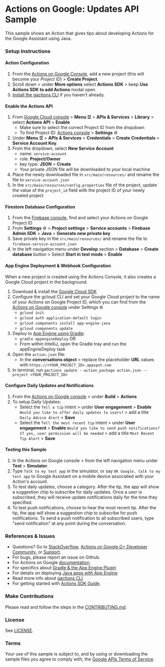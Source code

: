 # Actions on Google: Updates API Sample 

This sample shows an Action that gives tips about developing Actions for the Google Assistant using Java.

### Setup Instructions

#### Action Configuration
1. From the [Actions on Google Console](https://console.actions.google.com/), add a new project (this will become your *Project ID*) > **Create Project**.
1. Scroll down > under **More options** select **Actions SDK** > keep **Use Actions SDK to add Actions** modal open
1. [Install the gactions CLI](https://developers.google.com/actions/tools/gactions-cli) if you haven't already.
 
#### Enable the Actions API
1. From [Google Cloud console](https://console.cloud.google.com/) > **Menu ☰** > **APIs & Services** > **Library** > select **Actions API** > **Enable**
    + Make sure to select the correct Project ID from the dropdown
    + To find Project ID: [Actions console](https://console.actions.google.com/) > **Settings** ⚙ 
4. Under **Menu ☰** > **APIs & Services** > **Credentials** > **Create Credentials** > **Service Account Key**.
5. From the dropdown, select **New Service Account**
    + name:  `service-account`
    + role:  **Project/Owner**
    + key type: **JSON** > **Create**
    + Your private JSON file will be downloaded to your local machine
1. Place the newly downloaded file in `src/main/resources/` and rename the file to `service-account.json`
1. In the `src/main/resources/config.properties` file of the project, update the value of the `project_id` field with the project ID of your newly created project
   
#### Firestore Database Configuration
1. From the [Firebase console](https://console.firebase.google.com), find and select your Actions on Google Project ID
1. From **Settings** ⚙ > **Project settings** > **Service accounts** > **Firebase Admin SDK** > **Java** > **Generate new private key**
1. Save private key in the `src/main/resources/` and rename the file to `firebase-service-account.json`
1. In the left navigation menu under **Develop** section > **Database** > **Create database** button > Select **Start in test mode** > **Enable**

#### App Engine Deployment & Webhook Configuration
When a new project is created using the Actions Console, it also creates a Google Cloud project in the background.

1. Download & install the [Google Cloud SDK](https://cloud.google.com/sdk/docs/)
1. Configure the gcloud CLI and set your Google Cloud project to the name of your Actions on Google Project ID, which you can find from the [Actions on Google console](https://console.actions.google.com/) under Settings ⚙
   + `gcloud init`
   + `gcloud auth application-default login`
   + `gcloud components install app-engine-java`
   + `gcloud components update`
1. Deploy to [App Engine using Gradle](https://cloud.google.com/appengine/docs/flexible/java/using-gradle):
   + `gradle appengineDeploy` OR
   +  From within IntelliJ, open the Gradle tray and run the appEngineDeploy task
1. Open the `action.json` file: 
   + In the **conversations object** > replace the placeholder **URL** values with `https://<YOUR_PROJECT_ID>.appspot.com`
1. In terminal, run `gactions update --action_package action.json --project <YOUR_PROJECT_ID>`

#### Configure Daily Updates and Notifications
1. From the [Actions on Google console](https://console.actions.google.com) > under **Build** > **Actions**
1. To setup Daily Updates:
    + Select the `Tell a tip` intent > under **User engagement** > **Enable** `Would you like to offer daily updates to users?` > add a title `Daily Advice Alert` > **Save**
    + Select the `Tell the most recent tip` intent > under **User engagement** > **Enable** `Would you like to send push notifications? If yes, user permission will be needed` > add a title `Most Recent Tip Alert` > **Save**

#### Testing this Sample
1. In the Actions on Google console > from the left navigation menu under **Test** > **Simulator**.
1. Type `Talk to my test app` in the simulator, or say `OK Google, talk to my test app` to Google Assistant on a mobile device associated with your Action's account.
1. To test daily updates, choose a category. After the tip, the app will show a suggestion chip to subscribe for daily updates. Once a user is subscribed, they will receive update notifications daily for the time they specified.
1. To test push notifications, choose to hear the most recent tip. After the tip, the app will show
   a suggestion chip to subscribe for push notifications. To send a push notification to all subscribed users, type "send notification" at any point during the conversation.

### References & Issues
+ Questions? Go to [StackOverflow](https://stackoverflow.com/questions/tagged/actions-on-google), [Actions on Google G+ Developer Community](https://g.co/actionsdev), or [Support](https://developers.google.com/actions/support/).
+ For bugs, please report an issue on Github.
+ For Actions on Google [documentation](https://developers.google.com/actions/).
+ For specifics about [Gradle & the App Engine Plugin](https://cloud.google.com/appengine/docs/flexible/java/using-gradle)
+ For details on deploying [Java apps with App Engine](https://cloud.google.com/appengine/docs/standard/java/quickstart)
+ Read more info about [gactions CLI](https://developers.google.com/actions/tools/gactions-cli).
+ For getting started with [Actions SDK Guide](https://developers.google.com/actions/sdk/).

### Make Contributions
Please read and follow the steps in the [CONTRIBUTING.md](CONTRIBUTING.md).

### License
See [LICENSE](LICENSE).

### Terms
Your use of this sample is subject to, and by using or downloading the sample files you agree to comply with, the [Google APIs Terms of Service](https://developers.google.com/terms/).
